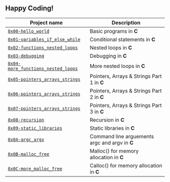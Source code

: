 ## Happy Coding!

| Project name | Description |
| ------------ | ----------- |
| [`0x00-hello_world`](https://github.com/antonymuga/alx-low_level_programming/tree/master/0x00-hello_world) | Basic programs in **C** |
| [`0x01-variables_if_else_while`](https://github.com/antonymuga/alx-low_level_programming/tree/master/0x01-variables_if_else_while) | Conditional statements in **C** |
| [`0x02-functions_nested_loops`](https://github.com/antonymuga/alx-low_level_programming/tree/master/0x02-functions_nested_loops) | Nested loops in **C** |
| [`0x03-debugging`](https://github.com/antonymuga/alx-low_level_programming/tree/master/0x03-debugging) | Debugging in **C** |
| [`0x04-more_functions_nested_loops`](https://github.com/antonymuga/alx-low_level_programming/tree/master/0x04-more_functions_nested_loops) | More nested loops in **C** |
| [`0x05-pointers_arrays_strings`](https://github.com/antonymuga/alx-low_level_programming/tree/master/0x05-pointers_arrays_strings) | Pointers, Arrays & Strings Part 1 in **C** |
| [`0x06-pointers_arrays_strings`](https://github.com/antonymuga/alx-low_level_programming/tree/master/0x06-pointers_arrays_strings) | Pointers, Arrays & Strings Part 2 in **C** |
| [`0x07-pointers_arrays_strings`](https://github.com/antonymuga/alx-low_level_programming/tree/master/0x07-pointers_arrays_strings) | Pointers, Arrays & Strings Part 3 in **C** |
| [`0x08-recursion`](https://github.com/antonymuga/alx-low_level_programming/tree/master/0x08-recursion) | Recursion in **C** |
| [`0x09-static_libraries`](https://github.com/antonymuga/alx-low_level_programming/tree/master/0x09-static_libraries) | Static libraries in **C** |
| [`0x0A-argc_argv`](https://github.com/antonymuga/alx-low_level_programming/tree/master/0x0A-argc_argv) | Command line arguements argc and argv in **C** |
| [`0x0B-malloc_free`](https://github.com/antonymuga/alx-low_level_programming/tree/master/0x0B-malloc_free) | Malloc() for memory allocation in **C** |
[`0x0C-more_malloc_free`](https://github.com/antonymuga/alx-low_level_programming/tree/master/0x0C-more_malloc_free) | Calloc() for memory allocation in **C** |
